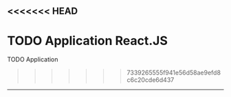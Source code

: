 <<<<<<< HEAD
--------
TODO Application
React.JS
=======
TODO Application
>>>>>>> 7339265555f941e56d58ae9efd8c6c20cde6d437
--------